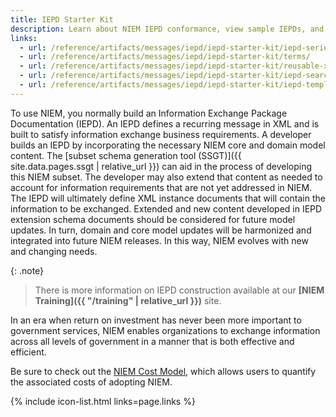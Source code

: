 ```yaml
---
title: IEPD Starter Kit
description: Learn about NIEM IEPD conformance, view sample IEPDs, and more.
links:
  - url: /reference/artifacts/messages/iepd/iepd-starter-kit/iepd-series/
  - url: /reference/artifacts/messages/iepd/iepd-starter-kit/terms/
  - url: /reference/artifacts/messages/iepd/iepd-starter-kit/reusable-xml-snippets/
  - url: /reference/artifacts/messages/iepd/iepd-starter-kit/iepd-search/
  - url: /reference/artifacts/messages/iepd/iepd-starter-kit/iepd-template/
---
```


To use NIEM, you normally build an Information Exchange Package Documentation (IEPD). An IEPD defines a recurring message in XML and is built to satisfy information exchange business requirements. A developer builds an IEPD by incorporating the necessary NIEM core and domain model content. The [subset schema generation tool (SSGT)]({{ site.data.pages.ssgt | relative_url }}) can aid in the process of developing this NIEM subset. The developer may also extend that content as needed to account for information requirements that are not yet addressed in NIEM. The IEPD will ultimately define XML instance documents that will contain the information to be exchanged. Extended and new content developed in IEPD extension schema documents should be considered for future model updates. In turn, domain and core model updates will be harmonized and integrated into future NIEM releases. In this way, NIEM evolves with new and changing needs.

{: .note}
> There is more information on IEPD construction available at our **[NIEM Training]({{ "/training" | relative_url }})** site.

In an era when return on investment has never been more important to government services, NIEM enables organizations to exchange information across all levels of government in a manner that is both effective and efficient.

Be sure to check out the [NIEM Cost Model](https://www.niem.gov/about-niem/niem-cost-model), which allows users to quantify the associated costs of adopting NIEM.

{% include icon-list.html links=page.links %}
